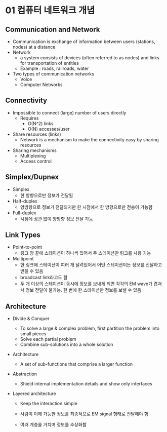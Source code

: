 # 01 컴퓨터 네트워크 개념

## Communication and Network

- Communication is exchange of information between users (stations, nodes) at a distance
- Network
  - a system consists of devices (often referred to as nodes) and links for transportation of entities
  - Example : roads, railroads, water
- Two types of communication networks
  - Voice
  - Computer Networks



## Connectivity

- Impossible to connect (large) number of users directly
  - Requires
    - O(N^2) links
    - O(N) accesses/user
- Share resources (links)
  - Network is a mechanism to make the connectivity easy by sharing resources
- Sharing mechanisms
  - Multiplexing
  - Access control



## Simplex/Dupnex

- Simplex
  - 한 방향으로만 정보가 전달됨
- Half-duplex
  - 양방향으로 정보가 전달되지만 한 시점에서 한 방향으로만 전송이 가능함
- Full-duplex
  - 시점에 상관 없이 양방향 정보 전달 가능



## Link Types

- Point-to-point
  - 링크 양 끝에 스테이션이 하나씩 있어서 두 스테이션만 링크를 사용 가능
- Multipoint
  - 한 링크에 스테이션이 여러 개 달려있어서 어떤 스테이션이든 정보를 전달하고 받을 수 있음
  - broadcast link라고도 함
  - 두 개 이상의 스테이션이 동시에 정보를 보내게 되면 각각의 EM wave가 겹쳐서 정보 전달이 불가능. 한 번에 한 스테이션만 정보를 보낼 수 있음



## Architecture

- Divide & Conquer
  - To solve a large & complex problem, first partition the problem into small pieces
  - Solve each partial problem
  - Combine sub-solutions into a whole solution
- Architecture
  - A set of sub-functions that comprise a larger function
- Abstraction
  - Shield internal implementation details and show only interfaces

- Layered architecture

  - Keep the interaction simple
  - 사람이 이해 가능한 정보를 최종적으로 EM signal 형태로 전달해야 함

  - 여러 계층을 거치며 정보를 추상화함